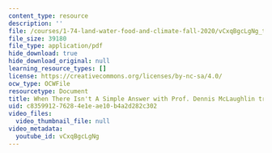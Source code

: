 ```yaml
---
content_type: resource
description: ''
file: /courses/1-74-land-water-food-and-climate-fall-2020/vCxqBgcLgNg_transcript.pdf
file_size: 39180
file_type: application/pdf
hide_download: true
hide_download_original: null
learning_resource_types: []
license: https://creativecommons.org/licenses/by-nc-sa/4.0/
ocw_type: OCWFile
resourcetype: Document
title: When There Isn't A Simple Answer with Prof. Dennis McLaughlin transcript
uid: c8359912-7628-4e1e-ae10-b4a2d282c302
video_files:
  video_thumbnail_file: null
video_metadata:
  youtube_id: vCxqBgcLgNg
---
```

